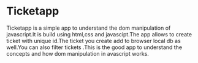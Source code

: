 # Ticketapp
Ticketapp is a simple app to understand the dom manipulation of javascript.It is build using html,css and javascipt.The app allows to create ticket with unique id.The ticket you create
add to   browser local db as well.You can also filter tickets .This is the good app to understand the concepts and how dom manipulation in avascript works.
